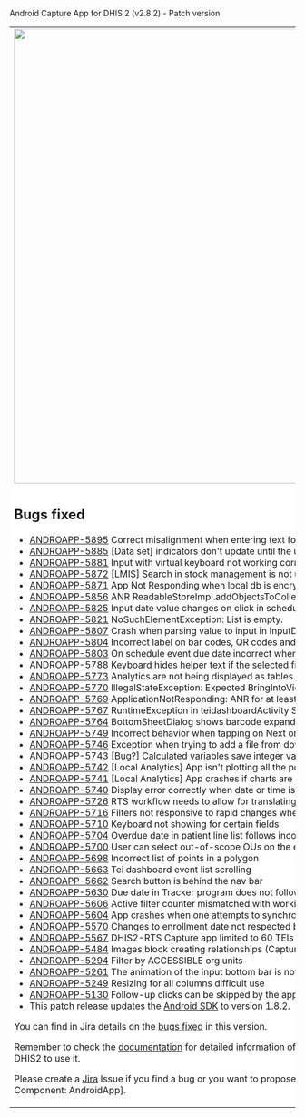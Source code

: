 Android Capture App for DHIS 2 (v2.8.2) - Patch version
<table>
<tr> 
<td> 
<img src="https://s3-eu-west-1.amazonaws.com/content.dhis2.org/dhis2-android/android-chrome-384x384.png" width="800"> 
</td> 
<td>
This is a patch version of the <strong>DHIS2 Android App</strong> It builds upon the last version including bug fixes that couldn't wait to the next version. 
It includes no functional improvements neither changes in the User Interface. It means that yours users can update without experiencing any change in the UI. 
</td>
</tr> 
<tr> 
<td colspan="2" bgcolor="white">

## Bugs fixed
* [ANDROAPP-5895](https://dhis2.atlassian.net/browse/ANDROAPP-5895) Correct misalignment when entering text for inputShell
* [ANDROAPP-5885](https://dhis2.atlassian.net/browse/ANDROAPP-5885) [Data set] indicators don't update until the user moves to a different cell
* [ANDROAPP-5881](https://dhis2.atlassian.net/browse/ANDROAPP-5881) Input with virtual keyboard not working correctly
* [ANDROAPP-5872](https://dhis2.atlassian.net/browse/ANDROAPP-5872) [LMIS] Search in stock management is not updating the list
* [ANDROAPP-5871](https://dhis2.atlassian.net/browse/ANDROAPP-5871) App Not Responding when local db is encrypted
* [ANDROAPP-5856](https://dhis2.atlassian.net/browse/ANDROAPP-5856) ANR ReadableStoreImpl.addObjectsToCollection in DataSetDetailRepositoryImpl
* [ANDROAPP-5825](https://dhis2.atlassian.net/browse/ANDROAPP-5825) Input date value changes on click in schedule new event screen
* [ANDROAPP-5821](https://dhis2.atlassian.net/browse/ANDROAPP-5821) NoSuchElementException: List is empty.
* [ANDROAPP-5807](https://dhis2.atlassian.net/browse/ANDROAPP-5807) Crash when parsing value to input in InputDateTime
* [ANDROAPP-5804](https://dhis2.atlassian.net/browse/ANDROAPP-5804) Incorrect label on bar codes, QR codes and GS1
* [ANDROAPP-5803](https://dhis2.atlassian.net/browse/ANDROAPP-5803) On schedule event due date incorrect when last previous event does not have a report date
* [ANDROAPP-5788](https://dhis2.atlassian.net/browse/ANDROAPP-5788) Keyboard hides helper text if the selected field is near the bottom of the screen
* [ANDROAPP-5773](https://dhis2.atlassian.net/browse/ANDROAPP-5773) Analytics are not being displayed as tables.
* [ANDROAPP-5770](https://dhis2.atlassian.net/browse/ANDROAPP-5770) IllegalStateException: Expected BringIntoViewRequester to not be used before parents are placed.
* [ANDROAPP-5769](https://dhis2.atlassian.net/browse/ANDROAPP-5769) ApplicationNotResponding: ANR for at least 5000 ms.
* [ANDROAPP-5767](https://dhis2.atlassian.net/browse/ANDROAPP-5767) RuntimeException in teidashboardActivity Sentry issue
* [ANDROAPP-5764](https://dhis2.atlassian.net/browse/ANDROAPP-5764) BottomSheetDialog shows barcode expanded with old form 
* [ANDROAPP-5749](https://dhis2.atlassian.net/browse/ANDROAPP-5749) Incorrect behavior when tapping on Next on sections that are too long
* [ANDROAPP-5746](https://dhis2.atlassian.net/browse/ANDROAPP-5746) Exception when trying to add a file from downloads directory
* [ANDROAPP-5743](https://dhis2.atlassian.net/browse/ANDROAPP-5743) [Bug?] Calculated variables save integer values with ".0"
* [ANDROAPP-5742](https://dhis2.atlassian.net/browse/ANDROAPP-5742) [Local Analytics] App isn't plotting all the points (per event), only the first one.
* [ANDROAPP-5741](https://dhis2.atlassian.net/browse/ANDROAPP-5741) [Local Analytics] App crashes if charts are empty
* [ANDROAPP-5740](https://dhis2.atlassian.net/browse/ANDROAPP-5740) Display error correctly when date or time is incomplete
* [ANDROAPP-5726](https://dhis2.atlassian.net/browse/ANDROAPP-5726) RTS workflow needs to allow for translating the 3 transaction types
* [ANDROAPP-5716](https://dhis2.atlassian.net/browse/ANDROAPP-5716) Filters not responsive to rapid changes when there are many programs
* [ANDROAPP-5710](https://dhis2.atlassian.net/browse/ANDROAPP-5710) Keyboard not showing for certain fields
* [ANDROAPP-5704](https://dhis2.atlassian.net/browse/ANDROAPP-5704) Overdue date in patient line list follows inconsistent format
* [ANDROAPP-5700](https://dhis2.atlassian.net/browse/ANDROAPP-5700) User can select out-of-scope OUs on the enrollment form
* [ANDROAPP-5698](https://dhis2.atlassian.net/browse/ANDROAPP-5698) Incorrect list of points in a polygon
* [ANDROAPP-5663](https://dhis2.atlassian.net/browse/ANDROAPP-5663) Tei dashboard event list scrolling
* [ANDROAPP-5662](https://dhis2.atlassian.net/browse/ANDROAPP-5662) Search button is behind the nav bar
* [ANDROAPP-5630](https://dhis2.atlassian.net/browse/ANDROAPP-5630) Due date in Tracker program does not follow standard interval days
* [ANDROAPP-5606](https://dhis2.atlassian.net/browse/ANDROAPP-5606) Active filter counter mismatched with workinglist's filters
* [ANDROAPP-5604](https://dhis2.atlassian.net/browse/ANDROAPP-5604) App crashes when one attempts to synchronise TEI and events imported via QR code
* [ANDROAPP-5570](https://dhis2.atlassian.net/browse/ANDROAPP-5570) Changes to enrollment date not respected by program rules
* [ANDROAPP-5567](https://dhis2.atlassian.net/browse/ANDROAPP-5567) DHIS2-RTS Capture app limited to 60 TEIs
* [ANDROAPP-5484](https://dhis2.atlassian.net/browse/ANDROAPP-5484) Images block creating relationships (Capture Android)
* [ANDROAPP-5294](https://dhis2.atlassian.net/browse/ANDROAPP-5294) Filter by ACCESSIBLE org units
* [ANDROAPP-5261](https://dhis2.atlassian.net/browse/ANDROAPP-5261) The animation of the input bottom bar is not smooth.
* [ANDROAPP-5249](https://dhis2.atlassian.net/browse/ANDROAPP-5249) Resizing for all columns difficult use
* [ANDROAPP-5130](https://dhis2.atlassian.net/browse/ANDROAPP-5130) Follow-up clicks can be skipped by the app when entering data into tables.
* This patch release updates the [Android SDK](https://github.com/dhis2/dhis2-android-sdk) to version 1.8.2.
    
You can find in Jira details on the [bugs fixed](https://dhis2.atlassian.net/issues/?filter=10554) in this version.

Remember to check the [documentation](https://www.dhis2.org/android-documentation) for detailed 
information of the features included in the App and how to configure DHIS2 to use it. 

Please create a [Jira](https://dhis2.atlassian.net) Issue if you find a bug or
you want to propose a new functionality. [Project: Android App for DHIS2 | Component: 
AndroidApp].
</td>
</tr>
</table>